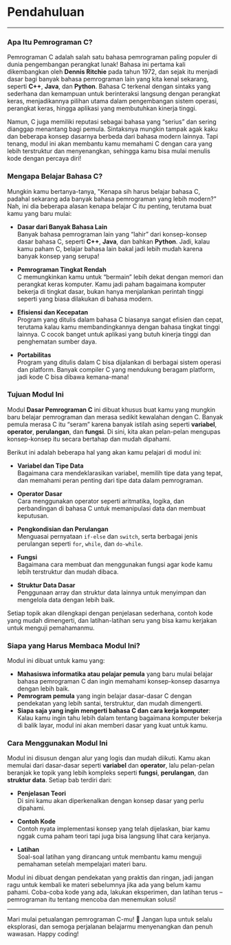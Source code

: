 # Pendahuluan

---

### Apa Itu Pemrograman C?

Pemrograman C adalah salah satu bahasa pemrograman paling populer di dunia pengembangan perangkat lunak! Bahasa ini pertama kali dikembangkan oleh **Dennis Ritchie** pada tahun 1972, dan sejak itu menjadi dasar bagi banyak bahasa pemrograman lain yang kita kenal sekarang, seperti **C++**, **Java**, dan **Python**. Bahasa C terkenal dengan sintaks yang sederhana dan kemampuan untuk berinteraksi langsung dengan perangkat keras, menjadikannya pilihan utama dalam pengembangan sistem operasi, perangkat keras, hingga aplikasi yang membutuhkan kinerja tinggi.

Namun, C juga memiliki reputasi sebagai bahasa yang “serius” dan sering dianggap menantang bagi pemula. Sintaksnya mungkin tampak agak kaku dan beberapa konsep dasarnya berbeda dari bahasa modern lainnya. Tapi tenang, modul ini akan membantu kamu memahami C dengan cara yang lebih terstruktur dan menyenangkan, sehingga kamu bisa mulai menulis kode dengan percaya diri!

### Mengapa Belajar Bahasa C?

Mungkin kamu bertanya-tanya, "Kenapa sih harus belajar bahasa C, padahal sekarang ada banyak bahasa pemrograman yang lebih modern?" Nah, ini dia beberapa alasan kenapa belajar C itu penting, terutama buat kamu yang baru mulai:

- **Dasar dari Banyak Bahasa Lain**  
  Banyak bahasa pemrograman lain yang “lahir” dari konsep-konsep dasar bahasa C, seperti **C++**, **Java**, dan bahkan **Python**. Jadi, kalau kamu paham C, belajar bahasa lain bakal jadi lebih mudah karena banyak konsep yang serupa!

- **Pemrograman Tingkat Rendah**  
  C memungkinkan kamu untuk “bermain” lebih dekat dengan memori dan perangkat keras komputer. Kamu jadi paham bagaimana komputer bekerja di tingkat dasar, bukan hanya menjalankan perintah tinggi seperti yang biasa dilakukan di bahasa modern.

- **Efisiensi dan Kecepatan**  
  Program yang ditulis dalam bahasa C biasanya sangat efisien dan cepat, terutama kalau kamu membandingkannya dengan bahasa tingkat tinggi lainnya. C cocok banget untuk aplikasi yang butuh kinerja tinggi dan penghematan sumber daya.

- **Portabilitas**  
  Program yang ditulis dalam C bisa dijalankan di berbagai sistem operasi dan platform. Banyak compiler C yang mendukung beragam platform, jadi kode C bisa dibawa kemana-mana!

### Tujuan Modul Ini

Modul **Dasar Pemrograman C** ini dibuat khusus buat kamu yang mungkin baru belajar pemrograman dan merasa sedikit kewalahan dengan C. Banyak pemula merasa C itu “seram” karena banyak istilah asing seperti **variabel**, **operator**, **perulangan**, dan **fungsi**. Di sini, kita akan pelan-pelan mengupas konsep-konsep itu secara bertahap dan mudah dipahami.

Berikut ini adalah beberapa hal yang akan kamu pelajari di modul ini:

- **Variabel dan Tipe Data**  
  Bagaimana cara mendeklarasikan variabel, memilih tipe data yang tepat, dan memahami peran penting dari tipe data dalam pemrograman.

- **Operator Dasar**  
  Cara menggunakan operator seperti aritmatika, logika, dan perbandingan di bahasa C untuk memanipulasi data dan membuat keputusan.

- **Pengkondisian dan Perulangan**  
  Menguasai pernyataan `if-else` dan `switch`, serta berbagai jenis perulangan seperti `for`, `while`, dan `do-while`.

- **Fungsi**  
  Bagaimana cara membuat dan menggunakan fungsi agar kode kamu lebih terstruktur dan mudah dibaca.

- **Struktur Data Dasar**  
  Penggunaan array dan struktur data lainnya untuk menyimpan dan mengelola data dengan lebih baik.

Setiap topik akan dilengkapi dengan penjelasan sederhana, contoh kode yang mudah dimengerti, dan latihan-latihan seru yang bisa kamu kerjakan untuk menguji pemahamanmu.

### Siapa yang Harus Membaca Modul Ini?

Modul ini dibuat untuk kamu yang:

- **Mahasiswa informatika atau pelajar pemula** yang baru mulai belajar bahasa pemrograman C dan ingin memahami konsep-konsep dasarnya dengan lebih baik.
- **Pemrogram pemula** yang ingin belajar dasar-dasar C dengan pendekatan yang lebih santai, terstruktur, dan mudah dimengerti.
- **Siapa saja yang ingin mengerti bahasa C dan cara kerja komputer**: Kalau kamu ingin tahu lebih dalam tentang bagaimana komputer bekerja di balik layar, modul ini akan memberi dasar yang kuat untuk kamu.

### Cara Menggunakan Modul Ini

Modul ini disusun dengan alur yang logis dan mudah diikuti. Kamu akan memulai dari dasar-dasar seperti **variabel** dan **operator**, lalu pelan-pelan beranjak ke topik yang lebih kompleks seperti **fungsi**, **perulangan**, dan **struktur data**. Setiap bab terdiri dari:

- **Penjelasan Teori**  
  Di sini kamu akan diperkenalkan dengan konsep dasar yang perlu dipahami.

- **Contoh Kode**  
  Contoh nyata implementasi konsep yang telah dijelaskan, biar kamu nggak cuma paham teori tapi juga bisa langsung lihat cara kerjanya.

- **Latihan**  
  Soal-soal latihan yang dirancang untuk membantu kamu menguji pemahaman setelah mempelajari materi baru. 

Modul ini dibuat dengan pendekatan yang praktis dan ringan, jadi jangan ragu untuk kembali ke materi sebelumnya jika ada yang belum kamu pahami. Coba-coba kode yang ada, lakukan eksperimen, dan latihan terus – pemrograman itu tentang mencoba dan menemukan solusi!

---

Mari mulai petualangan pemrograman C-mu! 🚀 Jangan lupa untuk selalu eksplorasi, dan semoga perjalanan belajarmu menyenangkan dan penuh wawasan. Happy coding!